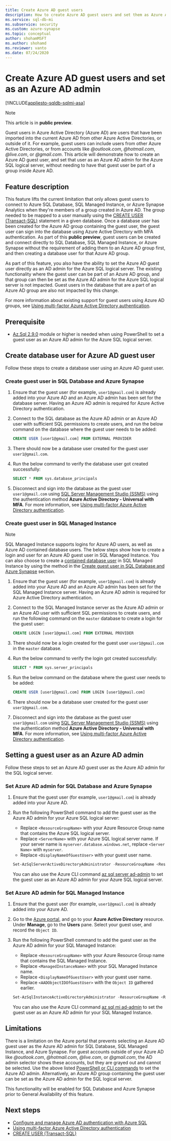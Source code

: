```yaml
---
title: Create Azure AD guest users
description: How to create Azure AD guest users and set them as Azure AD admin without using Azure AD groups in Azure SQL Database, Azure SQL Managed Instance, and Azure Synapse Analytics
ms.service: sql-db-mi
ms.subservice: security
ms.custom: azure-synapse
ms.topic: conceptual
author: shohamMSFT
ms.author: shohamd
ms.reviewer: vanto
ms.date: 07/24/2020
---
```


# Create Azure AD guest users and set as an Azure AD admin

[!INCLUDE[appliesto-sqldb-sqlmi-asa](../includes/appliesto-sqldb-sqlmi-asa.md)]

> [!NOTE]
> This article is in **public preview**.

Guest users in Azure Active Directory (Azure AD) are users that have been imported into the current Azure AD from other Azure Active Directories, or outside of it. For example, guest users can include users from other Azure Active Directories, or from accounts like *\@outlook.com*, *\@hotmail.com*, 
*\@live.com*, or *\@gmail.com*. This article will demonstrate how to create an Azure AD guest user, and set that user as an Azure AD admin for the Azure SQL logical server, without needing to have that guest user be part of a group inside Azure AD.

## Feature description

This feature lifts the current limitation that only allows guest users to connect to Azure SQL Database, SQL Managed Instance, or Azure Synapse Analytics when they're members of a group created in Azure AD. The group needed to be mapped to a user manually using the [CREATE USER (Transact-SQL)](https://docs.microsoft.com/sql/t-sql/statements/create-user-transact-sql) statement in a given database. Once a database user has been created for the Azure AD group containing the guest user, the guest user can sign into the database using Azure Active Directory with MFA authentication. As part of this **public preview**, guest users can be created and connect directly to SQL Database, SQL Managed Instance, or Azure Synapse without the requirement of adding them to an Azure AD group first, and then creating a database user for that Azure AD group.

As part of this feature, you also have the ability to set the Azure AD guest user directly as an AD admin for the Azure SQL logical server. The existing functionality where the guest user can be part of an Azure AD group, and that group can then be set as the Azure AD admin for the Azure SQL logical server is not impacted. Guest users in the database that are a part of an Azure AD group are also not impacted by this change.

For more information about existing support for guest users using Azure AD groups, see [Using multi-factor Azure Active Directory authentication](authentication-mfa-ssms-overview.md).

## Prerequisite

- [Az.Sql 2.9.0](https://www.powershellgallery.com/packages/Az.Sql/2.9.0) module or higher is needed when using PowerShell to set a guest user as an Azure AD admin for the Azure SQL logical server.

## Create database user for Azure AD guest user 

Follow these steps to create a database user using an Azure AD guest user.

### Create guest user in SQL Database and Azure Synapse

1. Ensure that the guest user (for example, `user1@gmail.com`) is already added into your Azure AD and an Azure AD admin has been set for the database server. Having an Azure AD admin is required for Azure Active Directory authentication.

1. Connect to the SQL database as the Azure AD admin or an Azure AD user with sufficient SQL permissions to create users, and run the below command on the database where the guest user needs to be added:

    ```sql
    CREATE USER [user1@gmail.com] FROM EXTERNAL PROVIDER
    ```

1. There should now be a database user created for the guest user `user1@gmail.com`.

1. Run the below command to verify the database user got created successfully:

    ```sql
    SELECT * FROM sys.database_principals
    ```

1. Disconnect and sign into the database as the guest user `user1@gmail.com` using [SQL Server Management Studio (SSMS)](https://docs.microsoft.com/sql/ssms/download-sql-server-management-studio-ssms) using the authentication method **Azure Active Directory - Universal with MFA**. For more information, see [Using multi-factor Azure Active Directory authentication](authentication-mfa-ssms-overview.md).

### Create guest user in SQL Managed Instance

> [!NOTE]
> SQL Managed Instance supports logins for Azure AD users, as well as Azure AD contained database users. The below steps show how to create a login and user for an Azure AD guest user in SQL Managed Instance. You can also choose to create a [contained database user](https://docs.microsoft.com/sql/relational-databases/security/contained-database-users-making-your-database-portable) in SQL Managed Instance by using the method in the [Create guest user in SQL Database and Azure Synapse](#create-guest-user-in-sql-database-and-azure-synapse) section.

1. Ensure that the guest user (for example, `user1@gmail.com`) is already added into your Azure AD and an Azure AD admin has been set for the SQL Managed Instance server. Having an Azure AD admin is required for Azure Active Directory authentication.

1. Connect to the SQL Managed Instance server as the Azure AD admin or an Azure AD user with sufficient SQL permissions to create users, and run the following command on the `master` database to create a login for the guest user:

    ```sql
    CREATE LOGIN [user1@gmail.com] FROM EXTERNAL PROVIDER
    ```

1. There should now be a login created for the guest user `user1@gmail.com` in the `master` database.

1. Run the below command to verify the login got created successfully:

    ```sql
    SELECT * FROM sys.server_principals
    ```

1. Run the below command on the database where the guest user needs to be added: 

    ```sql
    CREATE USER [user1@gmail.com] FROM LOGIN [user1@gmail.com]
    ```

1. There should now be a database user created for the guest user `user1@gmail.com`.

1. Disconnect and sign into the database as the guest user `user1@gmail.com` using [SQL Server Management Studio (SSMS)](https://docs.microsoft.com/sql/ssms/download-sql-server-management-studio-ssms) using the authentication method **Azure Active Directory - Universal with MFA**. For more information, see [Using multi-factor Azure Active Directory authentication](authentication-mfa-ssms-overview.md).

## Setting a guest user as an Azure AD admin

Follow these steps to set an Azure AD guest user as the Azure AD admin for the SQL logical server.

### Set Azure AD admin for SQL Database and Azure Synapse

1. Ensure that the guest user (for example, `user1@gmail.com`) is already added into your Azure AD.

1. Run the following PowerShell command to add the guest user as the Azure AD admin for your Azure SQL logical server:

    - Replace `<ResourceGroupName>` with your Azure Resource Group name that contains the Azure SQL logical server.
    - Replace `<ServerName>` with your Azure SQL logical server name. If your server name is `myserver.database.windows.net`, replace `<Server Name>` with `myserver`.
    - Replace `<DisplayNameOfGuestUser>` with your guest user name.

    ```powershell
    Set-AzSqlServerActiveDirectoryAdministrator -ResourceGroupName <ResourceGroupName> -ServerName <ServerName> -DisplayName <DisplayNameOfGuestUser>
    ```

    You can also use the Azure CLI command [az sql server ad-admin](https://docs.microsoft.com/cli/azure/sql/server/ad-admin) to set the guest user as an Azure AD admin for your Azure SQL logical server.

### Set Azure AD admin for SQL Managed Instance

1. Ensure that the guest user (for example, `user1@gmail.com`) is already added into your Azure AD.

1. Go to the [Azure portal](https://portal.azure.com), and go to your **Azure Active Directory** resource. Under **Manage**, go to the **Users** pane. Select your guest user, and record the `Object ID`. 

1. Run the following PowerShell command to add the guest user as the Azure AD admin for your SQL Managed Instance:

    - Replace `<ResourceGroupName>` with your Azure Resource Group name that contains the SQL Managed Instance.
    - Replace `<ManagedInstanceName>` with your SQL Managed Instance name.
    - Replace `<DisplayNameOfGuestUser>` with your guest user name.
    - Replace `<AADObjectIDOfGuestUser>` with the `Object ID` gathered earlier.

    ```powershell
    Set-AzSqlInstanceActiveDirectoryAdministrator -ResourceGroupName <ResourceGroupName> -InstanceName "<ManagedInstanceName>" -DisplayName <DisplayNameOfGuestUser> -ObjectId <AADObjectIDOfGuestUser>
    ```

    You can also use the Azure CLI command [az sql mi ad-admin](https://docs.microsoft.com/cli/azure/sql/mi/ad-admin) to set the guest user as an Azure AD admin for your SQL Managed Instance.

## Limitations

There is a limitation on the Azure portal that prevents selecting an Azure AD guest user as the Azure AD admin for SQL Database, SQL Managed Instance, and Azure Synapse. For guest accounts outside of your Azure AD like *\@outlook.com*, *\@hotmail.com*, *\@live.com*, or *\@gmail.com*, the AD admin selector shows these accounts, but they are grayed out and cannot be selected. Use the above listed [PowerShell or CLI commands](#setting-a-guest-user-as-an-azure-ad-admin) to set the Azure AD admin. Alternatively, an Azure AD group containing the guest user can be set as the Azure AD admin for the SQL logical server.

This functionality will be enabled for SQL Database and Azure Synapse prior to General Availability of this feature.

## Next steps

- [Configure and manage Azure AD authentication with Azure SQL](authentication-aad-configure.md)
- [Using multi-factor Azure Active Directory authentication](authentication-mfa-ssms-overview.md)
- [CREATE USER (Transact-SQL)](https://docs.microsoft.com/sql/t-sql/statements/create-user-transact-sql)
